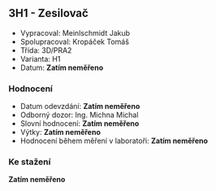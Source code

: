 ## 3H1 - Zesilovač
 - Vypracoval: Meinlschmidt Jakub
 - Spolupracoval: Kropáček Tomáš
 - Třída: 3D/PRA2
 - Varianta: H1
 - Datum: **Zatím neměřeno**

### Hodnocení
 - Datum odevzdání: **Zatím neměřeno**
 - Odborný dozor: Ing. Michna Michal
 - Slovní hodnocení: **Zatím neměřeno**
 - Výtky: **Zatím neměřeno**
 - Hodnocení během měření v laboratoři: **Zatím neměřeno**
     
### Ke stažení
**Zatím neměřeno**
